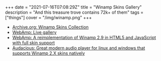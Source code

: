 +++
date = "2021-07-16T07:08:29Z"
title = "Winamp Skins Gallery"
description = "And this treasure trove contains 72k+ of them"
tags = ["things"]
cover = "/img/winamp.png"
+++

* [Archive.org: Winamp Skins Collection](https://archive.org/details/winampskins)
* [WebAmp: Live gallery](https://skins.webamp.org/)
* [WebAmp: A reimplementation of Winamp 2.9 in HTML5 and JavaScript with full skin support](https://webamp.org/)
* [Audacious: Great modern audio player for linux and windows that supports Winamp 2.X skins natively](https://audacious-media-player.org/)